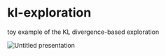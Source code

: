 # kl-exploration
toy example of the KL divergence-based exploration

![Untitled presentation](https://user-images.githubusercontent.com/1684732/89096899-1df1a980-d415-11ea-95d7-707c98fb8453.png)
